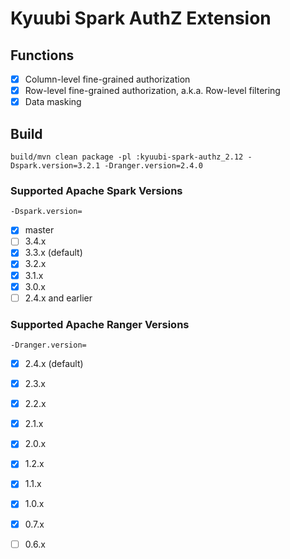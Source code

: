 <!--
- Licensed to the Apache Software Foundation (ASF) under one or more
- contributor license agreements.  See the NOTICE file distributed with
- this work for additional information regarding copyright ownership.
- The ASF licenses this file to You under the Apache License, Version 2.0
- (the "License"); you may not use this file except in compliance with
- the License.  You may obtain a copy of the License at
-
-   http://www.apache.org/licenses/LICENSE-2.0
-
- Unless required by applicable law or agreed to in writing, software
- distributed under the License is distributed on an "AS IS" BASIS,
- WITHOUT WARRANTIES OR CONDITIONS OF ANY KIND, either express or implied.
- See the License for the specific language governing permissions and
- limitations under the License.
-->

# Kyuubi Spark AuthZ Extension

## Functions

- [x] Column-level fine-grained authorization
- [x] Row-level fine-grained authorization, a.k.a. Row-level filtering
- [x] Data masking

## Build

```shell
build/mvn clean package -pl :kyuubi-spark-authz_2.12 -Dspark.version=3.2.1 -Dranger.version=2.4.0
```

### Supported Apache Spark Versions

`-Dspark.version=`

- [x] master
- [ ] 3.4.x
- [x] 3.3.x (default)
- [x] 3.2.x
- [x] 3.1.x
- [x] 3.0.x
- [ ] 2.4.x and earlier

### Supported Apache Ranger Versions

`-Dranger.version=`

- [x] 2.4.x (default)
- [x] 2.3.x
- [x] 2.2.x
- [x] 2.1.x
- [x] 2.0.x
- [x] 1.2.x
- [x] 1.1.x
- [x] 1.0.x
- [x] 0.7.x
- [ ] 0.6.x

